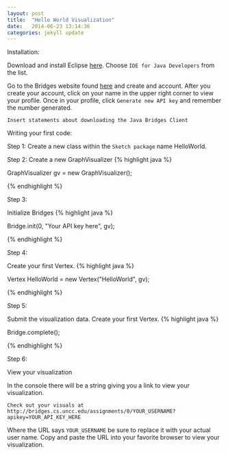```yaml
---
layout: post
title:  "Hello World Visualization"
date:   2014-06-23 13:14:36
categories: jekyll update
---
```


Installation:

Download and install Eclipse [here](https://www.eclipse.org/downloads/index-java8.php). Choose  `IDE for Java Developers` from the list.

Go to the Bridges website found [here](http://bridges.cs.uncc.edu/login) and create and account. After you create your account, click on your name in the upper right corner to view your profile. Once in your profile, click `Generate new API key` and remember the number generated.

`Insert statements about downloading the Java Bridges Client`

Writing your first code:

Step 1:
Create a new class within the `Sketch package` name HelloWorld.

Step 2:
Create a new GraphVisualizer 
{% highlight java  %}

GraphVisualizer gv = new GraphVisualizer();

{% endhighlight %}

Step 3:

Initialize Bridges
{% highlight java  %}

Bridge.init(0, "Your API key here", gv);

{% endhighlight %}

Step 4:

Create your first Vertex.
{% highlight java  %}

Vertex HelloWorld = new Vertex("HelloWorld", gv);

{% endhighlight %}

Step 5:

Submit the visualization data.
Create your first Vertex.
{% highlight java  %}

Bridge.complete();

{% endhighlight %}

Step 6:

View your visualization

In the console there will be a string giving you a link to view your visualization.

`Check out your visuals at http://bridges.cs.uncc.edu/assignments/0/YOUR_USERNAME?apikey=YOUR_API_KEY_HERE`

Where the URL says `YOUR_USERNAME` be sure to replace it with your actual user name. Copy and paste the URL into your favorite browser to view your visualization.

